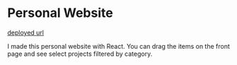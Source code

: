 # Personal Website

[deployed url](https://annie-qiu.onrender.com/)

I made this personal website with React. You can drag the items on the front page and see select projects filtered by category.
